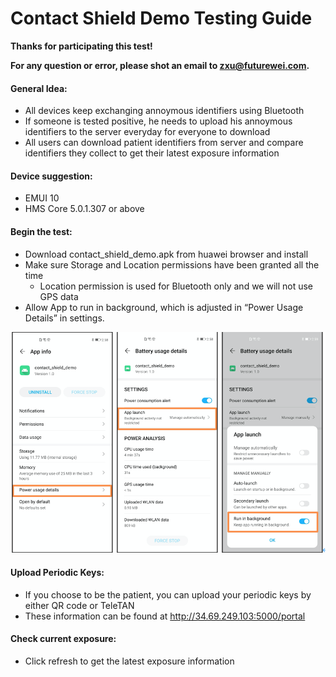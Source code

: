 # Contact Shield Demo Testing Guide

**Thanks for participating this test!**

**For any question or error, please shot an email to zxu@futurewei.com.**

#### General Idea:

- All devices keep exchanging annoymous identifiers using Bluetooth
- If someone is tested positive, he needs to upload his annoymous identifiers to the server everyday for everyone to download
- All users can download patient identifiers from server and compare identifiers they collect to get their latest exposure information

#### Device suggestion:

- EMUI 10
- HMS Core 5.0.1.307 or above

#### Begin the test:

- Download contact_shield_demo.apk from huawei browser and install
- Make sure Storage and Location permissions have been granted all the time
  - Location permission is used for Bluetooth only and we will not use GPS data
- Allow App to run in background, which is adjusted in “Power Usage Details” in settings. 

<img src="run_in_background.png" alt="image-20200821002338062" style="zoom:57%;" />

#### Upload Periodic Keys:

- If you choose to be the patient, you can upload your periodic keys by either QR code or TeleTAN
- These information can be found at http://34.69.249.103:5000/portal

#### Check current exposure:

- Click refresh to get the latest exposure information

